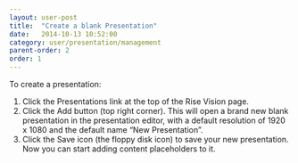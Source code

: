 ```yaml
---
layout: user-post
title:  "Create a blank Presentation"
date:   2014-10-13 10:52:00
category: user/presentation/management
parent-order: 2
order: 1
---
```


To create a presentation:

1. Click the Presentations link at the top of the Rise Vision page.
2. Click the Add button (top right corner).  This will open a brand new blank presentation in the presentation editor, with a default resolution of 1920 x 1080 and the default name “New Presentation”.
3. Click the Save icon (the floppy disk icon) to save your new presentation.  Now you can start adding content placeholders to it.
